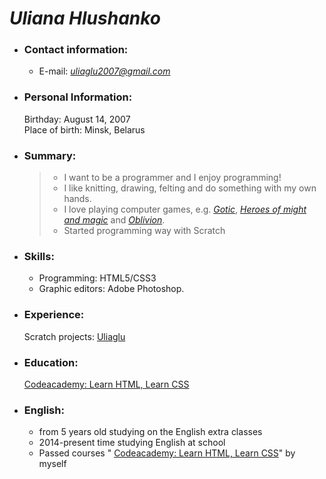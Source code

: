 # **_Uliana Hlushanko_**  
* ### **Contact information**:   
  * E-mail: _[uliaglu2007@gmail.com](https://mail.google.com/mail/u/0/#inbox)_  
* ### **Personal Information**:   
  Birthday: August 14, 2007  
  Place of birth: Minsk, Belarus 
* ### **Summary**:  
  >* I want to be a programmer and I enjoy programming!
  >* I like knitting, drawing, felting and do something with my own hands.
  >* I love playing computer games, e.g. _[Gotic](https://ru.wikipedia.org/wiki/Gothic_(%D1%81%D0%B5%D1%80%D0%B8%D1%8F_%D0%B8%D0%B3%D1%80))_, _[Heroes of might and magic](https://ru.wikipedia.org/wiki/Heroes_of_Might_and_Magic_(%D1%81%D0%B5%D1%80%D0%B8%D1%8F_%D0%B8%D0%B3%D1%80))_ and _[Oblivion](https://ru.wikipedia.org/wiki/The_Elder_Scrolls_IV:_Oblivion)_.
  >* Started programming way with Scratch
* ### **Skills**:
  * Programming: HTML5/CSS3  
  * Graphic editors: Adobe Photoshop.
  
* ### **Experience**:
  Scratch projects: [Uliaglu](https://scratch.mit.edu/users/Uliaglu/)
* ### **Education**:
  [Codeacademy: Learn HTML, Learn CSS](https://www.codecademy.com/users/glUliana0447011801/achievements)  
* ### **English**:
  * from 5 years old studying on the English extra classes
  * 2014-present time studying English at school
  * Passed courses " [Codeacademy: Learn HTML, Learn CSS](https://www.codecademy.com/users/glUliana0447011801/achievements)" by myself